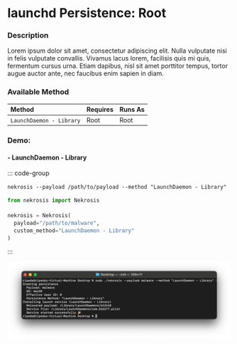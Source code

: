 # launchd Persistence: Root

### Description

Lorem ipsum dolor sit amet, consectetur adipiscing elit. Nulla vulputate nisi in felis vulputate convallis. Vivamus lacus lorem, facilisis quis mi quis, fermentum cursus urna. Etiam dapibus, nisl sit amet porttitor tempus, tortor augue auctor ante, nec faucibus enim sapien in diam.

### Available Method

| Method                       | Requires      | Runs As      |
|:-----------------------------|:--------------|:-------------|
| `LaunchDaemon - Library`     | Root          | Root         |


### Demo:

#### - LaunchDaemon - Library

::: code-group

```shell [Command Line]
nekrosis --payload /path/to/payload --method "LaunchDaemon - Library"
```

```python [Python API]
from nekrosis import Nekrosis

nekrosis = Nekrosis(
  payload="/path/to/malware",
  custom_method="LaunchDaemon - Library"
)
```

:::

![](../../public/macOS%20Persistence%20Methods/LaunchDaemon%20-%20Library.png)